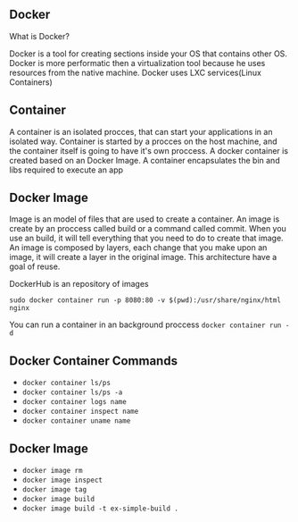 ## Docker

What is Docker?

Docker is a tool for creating sections inside your OS that contains other OS. Docker is more performatic then a virtualization tool because he uses resources from the native machine. Docker uses LXC services(Linux Containers)

## Container

A container is an isolated procces, that can start your applications in an isolated way.
Container is started by a procces on the host machine, and the container itself is going to have it's own proccess. A docker container is created based on an Docker Image. A container encapsulates the bin and libs required to execute an app

## Docker Image

Image is an model of files that are used to create a container. An image is create by an proccess called build or a command called commit. When you use an build, it will tell everything that you need to do to create that image. An image is composed by layers, each change that you make upon an image, it will create a layer in the original image. This architecture have a goal of reuse.

DockerHub is an repository of images

`sudo docker container run -p 8080:80 -v $(pwd):/usr/share/nginx/html nginx` 

You can run a container in an background proccess
`docker container run -d`

## Docker Container Commands

- `docker container ls/ps`	
- `docker container ls/ps -a`
- `docker container logs name`
- `docker container inspect name`
- `docker container uname name`

## Docker Image

- `docker image rm`
- `docker image inspect`
- `docker image tag`
- `docker image build`
- `docker image build -t ex-simple-build .`

